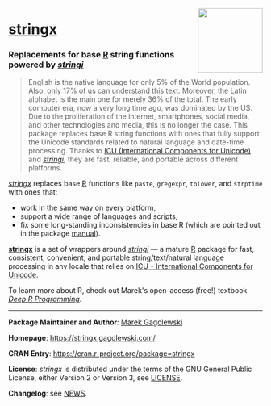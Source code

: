 <a href="https://stringx.gagolewski.com"><img src="https://www.gagolewski.com/_static/img/stringx.png" align="right" height="128" width="128" /></a>
# [**stringx**](https://stringx.gagolewski.com/)

### Replacements for base [R](https://www.r-project.org/) string functions powered by *[stringi](https://stringi.gagolewski.com/)*

> English is the native language for only 5% of the World population.
> Also, only 17% of us can understand this text. Moreover, the Latin alphabet
> is the main one for merely 36% of the total. The early computer era,
> now a very long time ago, was dominated by the US. Due to the proliferation
> of the internet, smartphones, social media, and other technologies and media,
> this is no longer the case. This package replaces base R string functions
> with ones that fully support the Unicode standards related to natural
> language and date-time processing. Thanks to
> [ICU (International Components for Unicode)](https://icu.unicode.org/)
> and [*stringi*](https://stringi.gagolewski.com/),
> they are fast, reliable, and portable across different platforms.


[*stringx*](https://stringx.gagolewski.com/) replaces base
[R](https://www.r-project.org/) functions like
`paste`, `gregexpr`, `tolower`, and `strptime` with ones that:

* work in the same way on every platform,
* support a wide range of languages and scripts,
* fix some long-standing inconsistencies in base R
  (which are pointed out in the package
  [manual](https://stringx.gagolewski.com/)).


[**stringx**](https://stringx.gagolewski.com/) is a set of wrappers around
[*stringi*](https://stringi.gagolewski.com/) — a mature
[R](https://www.r-project.org/) package for
fast, consistent, convenient, and portable string/text/natural language
processing in any locale that relies on
[ICU – International Components for Unicode](https://icu.unicode.org/).

To learn more about R, check out Marek's open-access (free!) textbook
[*Deep R Programming*](https://deepr.gagolewski.com/).


--------------------------------------------------------------------------------


**Package Maintainer and Author**:
[Marek Gagolewski](https://www.gagolewski.com/)

**Homepage**: https://stringx.gagolewski.com/

**CRAN Entry**: https://cran.r-project.org/package=stringx

**License**:
*stringx* is distributed under the terms of the GNU General Public License,
either Version 2 or Version 3, see
[LICENSE](https://raw.githubusercontent.com/gagolews/stringx/master/LICENSE).

**Changelog**: see
[NEWS](https://raw.githubusercontent.com/gagolews/stringx/master/NEWS).

